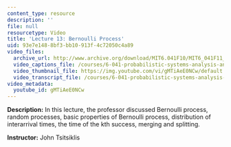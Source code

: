 ```yaml
---
content_type: resource
description: ''
file: null
resourcetype: Video
title: 'Lecture 13: Bernoulli Process'
uid: 93e7e148-8bf3-bb10-913f-4c72050c4a89
video_files:
  archive_url: http://www.archive.org/download/MIT6.041F10/MIT6_041F11_lec13_300k.mp4
  video_captions_file: /courses/6-041-probabilistic-systems-analysis-and-applied-probability-fall-2010/26226eddee3351d2a19e749d1004c011_gMTiAeE0NCw.vtt
  video_thumbnail_file: https://img.youtube.com/vi/gMTiAeE0NCw/default.jpg
  video_transcript_file: /courses/6-041-probabilistic-systems-analysis-and-applied-probability-fall-2010/760e8ecd13adf7e542f49fec317c00eb_gMTiAeE0NCw.pdf
video_metadata:
  youtube_id: gMTiAeE0NCw
---
```


**Description:** In this lecture, the professor discussed Bernoulli process, random processes, basic properties of Bernoulli process, distribution of interarrival times, the time of the kth success, merging and splitting.

**Instructor:** John Tsitsiklis
